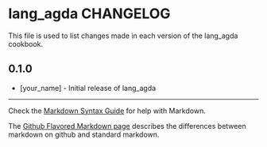lang_agda CHANGELOG
===================

This file is used to list changes made in each version of the lang_agda cookbook.

0.1.0
-----
- [your_name] - Initial release of lang_agda

- - -
Check the [Markdown Syntax Guide](http://daringfireball.net/projects/markdown/syntax) for help with Markdown.

The [Github Flavored Markdown page](http://github.github.com/github-flavored-markdown/) describes the differences between markdown on github and standard markdown.
